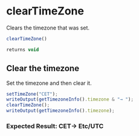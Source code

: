 # clearTimeZone

Clears the timezone that was set.

```javascript
clearTimeZone()
```

```javascript
returns void
```

## Clear the timezone

Set the timezone and then clear it.

```javascript
setTimeZone("CET");
writeOutput(getTimezoneInfo().timezone & "→ ");
clearTimeZone();
writeOutput(getTimezoneInfo().timezone);
```

### Expected Result: CET→ Etc/UTC
